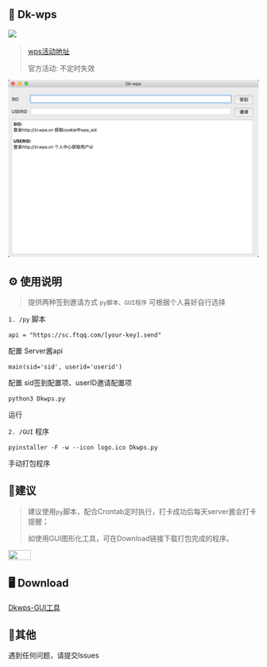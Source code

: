 ## :rainbow: Dk-wps 
[![](https://img.shields.io/badge/Python-3.7-ff69b4.svg)](https://github.com/4rat/Dk-wps) 

> [wps活动地址](https://zt.wps.cn)
> 
> 官方活动: 不定时失效

![Dk-wps.png](./Dk-wps-1.png)

## :gear: 使用说明
> 提供两种签到邀请方式  `py脚本、GUI程序` 可根据个人喜好自行选择

`1. /py` 脚本
```
api = "https://sc.ftqq.com/[your-key].send"
```
配置 Server酱api
```
main(sid='sid', userid='userid')
```
配置 sid签到配置项、userID邀请配置项
```
python3 Dkwps.py
```
运行

`2. /GUI` 程序
```
pyinstaller -F -w --icon logo.ico Dkwps.py
```
手动打包程序

## :robot:建议
> 建议使用`py`脚本，配合Crontab定时执行，打卡成功后每天server酱会打卡提醒；
> 
> 如使用GUI图形化工具，可在Download链接下载打包完成的程序。

<img src="./Dk-wps-2.png" width="30%" height="30%">

## :desktop_computer: Download
[Dkwps-GUI工具 ](https://github.com/4rat/Dk-wps/releases)

## :space_invader:其他
遇到任何问题，请提交Issues